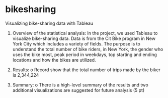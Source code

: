 # bikesharing
Visualizing bike-sharing data with Tableau
1.	Overview of the statistical analysis:
In the project, we used Tableau to visualize bike-sharing data. Data is from the Cit Bike program in New York City which includes a variety of fields. The purpose is to understand the total number of bike riders, in New York, the gender who uses the bike most, peak period in weekdays, top starting and ending locations and how the bikes are utilized.
2.	Results:
o	Record show that the total number of trips made by the biker is 2,344,224

3.	Summary:
o	There is a high-level summary of the results and two additional visualizations are suggested for future analysis (5 pt)
